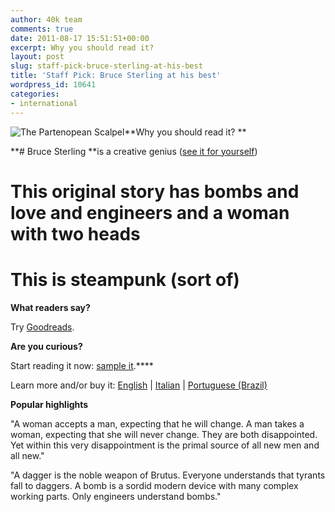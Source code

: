 ```yaml
---
author: 40k team
comments: true
date: 2011-08-17 15:51:51+00:00
excerpt: Why you should read it?
layout: post
slug: staff-pick-bruce-sterling-at-his-best
title: 'Staff Pick: Bruce Sterling at his best'
wordpress_id: 10641
categories:
- international
---
```


![The Partenopean Scalpel](http://www.40kbooks.com/wp-content/uploads/part.jpg)**Why you should read it?
**

**# Bruce Sterling **is a creative genius ([see it for yourself](http://www.40kbooks.com/?p=1769))
# This original story has bombs and love and engineers and a woman with two heads
# This is steampunk (sort of)

**What readers say?**

Try [Goodreads](http://www.goodreads.com/book/show/9415856-the-parthenopean-scalpel).

**Are you curious?**

Start reading it now: [sample it](http://www.amazon.com/gp/reader/B0044XV1XE/ref=sib_dp_kd#reader-link).****

Learn more and/or buy it: [English](http://www.40kbooks.com/?page_id=133&category=13&product_id=4) | [Italian](http://www.40kbooks.com/?page_id=133&category=14&product_id=15) | [Portuguese (Brazil) ](http://www.40kbooks.com/?page_id=133&category=15&product_id=16)

**Popular highlights**

"A woman accepts a man, expecting that he will change. A man takes a woman, expecting that she will never change. They are both disappointed. Yet within this very disappointment is the primal source of all new men and all new."

"A dagger is the noble weapon of Brutus. Everyone understands that tyrants fall to daggers. A bomb is a sordid modern device with many complex working parts. Only engineers understand bombs."
